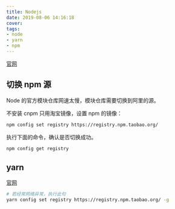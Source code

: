 ```yaml
---
title: Nodejs
date: 2019-08-06 14:16:18
cover:
tags:
- node
- yarn
- npm
---
```


[官网](https://nodejs.org/)

## 切换 npm 源

Node 的官方模块仓库网速太慢，模块仓库需要切换到阿里的源。

不安装 cnpm 只用淘宝镜像，设置 npm 的镜像：

```sh
npm config set registry https://registry.npm.taobao.org/
```

执行下面的命令，确认是否切换成功。

```sh
npm config get registry
```

## yarn

[官网](https://yarnpkg.com)

```sh
# 若经常网络异常，执行此句
yarn config set registry https://registry.npm.taobao.org/ -g
```